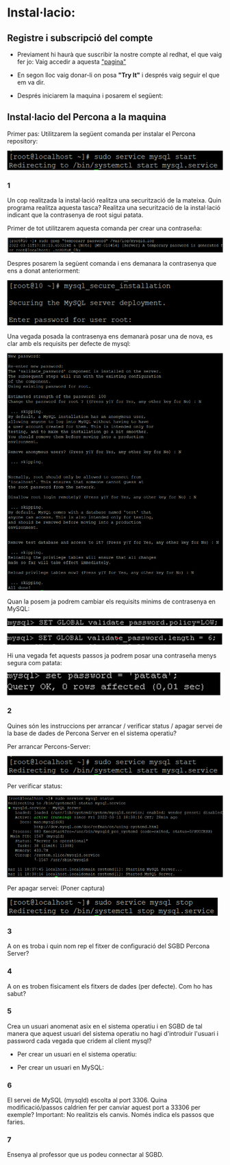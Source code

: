 # Instal·lacio:

## Registre i subscripció del compte

- Previament hi haurà que suscribir la nostre compte al redhat, el que vaig fer jo:
  Vaig accedir a aquesta ["pagina"](https://www.redhat.com/en/technologies/linux-platforms/enterprise-linux?extIdCarryOver=true&sc_cid=701f2000001OH6fAAG)
  
- En segon lloc vaig donar-li on posa **"Try It"** i després vaig seguir el que em va dir.

- Després iniciarem la maquina i posarem el següent:




## Instal·lacio del Percona a la maquina
Primer pas:
Utilitzarem la següent comanda per instalar el Percona repository:

![Instalar Percona repository](https://github.com/JoelSola/Base-de-Dades/blob/main/Activitat%201/Imatges/Iniciar%20Percona.png)









### 1

Un cop realitzada la instal·lació realitza una securització de la mateixa. Quin programa realitza
aquesta tasca? Realitza una securització de la instal·lació indicant que la contrasenya de root
sigui patata.

Primer de tot utilitzarem aquesta comanda per crear una contraseña:

![Securitzacio1](https://github.com/JoelSola/Base-de-Dades/blob/main/Activitat%201/Imatges/Securitzacio%201.png)

Despres posarem la segùent comanda i ens demanara la contrasenya que ens a donat anteriorment:

![Securitzacio2](https://github.com/JoelSola/Base-de-Dades/blob/main/Activitat%201/Imatges/securitzacio%202.png)

Una vegada posada la contrasenya ens demanarà posar una de nova, es clar amb els requisits per defecte de mysql:

![Securitzacio3](https://github.com/JoelSola/Base-de-Dades/blob/main/Activitat%201/Imatges/securitzacio%203.png)

Quan la posem ja podrem cambiar els requisits minims de contrasenya en MySQL:

![Securitzacio4](https://github.com/JoelSola/Base-de-Dades/blob/main/Activitat%201/Imatges/Securitzacio%204.png)

![Securitzacio5](https://github.com/JoelSola/Base-de-Dades/blob/main/Activitat%201/Imatges/securitzacio%205.png)

Hi una vegada fet aquests passos ja podrem posar una contraseña menys segura com patata:

![Securitzacio6](https://github.com/JoelSola/Base-de-Dades/blob/main/Activitat%201/Imatges/securitzacio%206.png)








### 2

Quines són les instruccions per arrancar / verificar status / apagar servei de la base de dades
de Percona Server en el sistema operatiu?

Per arrancar Percons-Server:

![Iniciar Percona](https://github.com/JoelSola/Base-de-Dades/blob/main/Activitat%201/Imatges/Iniciar%20Percona.png)

Per verificar status:

![Status](https://github.com/JoelSola/Base-de-Dades/blob/main/Activitat%201/Imatges/Status.png)



Per apagar servei: (Poner captura)

![Parar Percona](https://github.com/JoelSola/Base-de-Dades/blob/main/Activitat%201/Imatges/parar%20percona.png)



### 3

A on es troba i quin nom rep el fitxer de configuració del SGBD Percona Server?



### 4

A on es troben físicament els fitxers de dades (per defecte). Com ho has sabut?



### 5

Crea un usuari anomenat asix en el sistema operatiu i en SGBD de tal manera que aquest
usuari del sistema operatiu no hagi d'introduir l'usuari i password cada vegada que cridem al
client mysql?

- Per crear un usuari en el sistema operatiu:

- Per crear un usuari en MySQL:



### 6 

El servei de MySQL (mysqld) escolta al port 3306. Quina modificació/passos caldrien fer per
canviar aquest port a 33306 per exemple? Important: No realitzis els canvis. Només indica els
passos que faries.



### 7

Ensenya al professor que us podeu connectar al SGBD.






